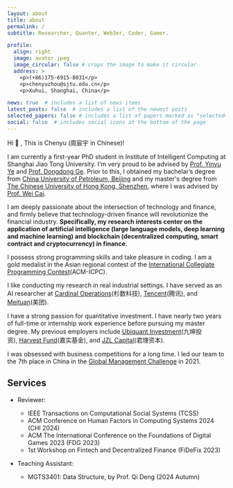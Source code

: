 ```yaml
---
layout: about
title: about
permalink: /
subtitle: Researcher, Quanter, Web3er, Coder, Gamer.

profile:
  align: right
  image: avator.jpeg
  image_circular: false # crops the image to make it circular
  address: >
    <p>(+86)175-6915-8031</p>
    <p>chenyuzhou@sjtu.edu.cn</p>
    <p>Xuhui, Shanghai, China</p>

news: true  # includes a list of news items
latest_posts: false  # includes a list of the newest posts
selected_papers: false # includes a list of papers marked as "selected={true}"
social: false  # includes social icons at the bottom of the page
---
```


Hi :wave: , This is Chenyu (周宸宇 in Chinese)!

I am currently a first-year PhD student in Institute of Intelligent Computing at Shanghai Jiao Tong University. I'm very proud to be advised by [Prof. Yinyu Ye](https://web.stanford.edu/~yyye/) and [Prof. Dongdong Ge](https://web.stanford.edu/~yyye/). Prior to this, I obtained my bachelar’s degree from [China University of Petroleum, Beijing](https://www.cup.edu.cn/) and my master's degree from [The Chinese University of Hong Kong, Shenzhen](https://www.cuhk.edu.cn/), where I was advised by [Prof. Wei Cai](https://faculty.washington.edu/weicaics/).

I am deeply passionate about the intersection of technology and finance, and firmly believe that technology-driven finance will revolutionize the financial industry. **Specifically, my research interests center on the application of artificial intelligence (large language models, deep learning and machine learning) and blockchain (decentralized computing, smart contract and cryptocurrency) in finance.**

I possess strong programming skills and take pleasure in coding. I am a gold medalist in the Asian regional contest of the [International Collegiate Programming Contest](https://icpc.global/)(ACM-ICPC).

I like conducting my research in real industrial settings. I have served as an AI researcher at [Cardinal Operations](https://www.shanshu.ai/)(杉数科技), [Tencent](https://www.tencent.com/en-us/)(腾讯), and [Meituan](https://www.meituan.com/)(美团).

I have a strong passion for quantitative investment. I have nearly two years of full-time or internship work experience before pursuing my master degree. My previous employers include [Ubiquant Investment](https://www.ubiquant.com/)(九坤投资), [Harvest Fund](https://www.jsfund.cn/)(嘉实基金), and [JZL Capital](https://www.jzlcapital.xyz/)(君理资本).

I was obsessed with business competitions for a long time. I led our team to the 7th place in China in the [Global Management Challenge](https://globalmanagementchallenge.com/) in 2021.

## Services
- Reviewer:
  - IEEE Transactions on Computational Social Systems (TCSS)
  - ACM Conference on Human Factors in Computing Systems 2024 (CHI 2024)
  - ACM The International Conference on the Foundations of Digital Games 2023 (FDG 2023)
  - 1st Workshop on Fintech and Decentralized Finance (FiDeFix 2023)

- Teaching Assistant:
  - MGTS3401: Data Structure, by Prof. Qi Deng (2024 Autumn) 